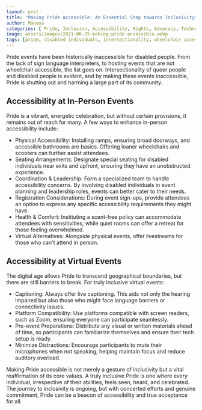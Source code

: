 ```yaml
---
layout: post
title: "Making Pride Accessible: An Essential Step towards Inclusivity"
author: Manasa
categories: [ Pride, Inclusion, Accessibility, Rights, Advocacy, Technology ]
image: assets/images/2021-06-25-making-pride-accessible.webp
tags: [pride, disabled individuals, intersectionality, wheelchair accessibility, sign language, virtual events, captioning, screen readers, livestreams, inclusivity]
---
```

Pride events have been historically inaccessible for disabled people. From the lack of sign language interpreters, to hosting events that are not wheelchair accessible, the list goes on. Intersectionality of queer people and disabled people is evident, and by making these events inaccessible, Pride is shutting out and harming a large part of its community.

## Accessibility at In-Person Events
Pride is a vibrant, energetic celebration, but without certain provisions, it remains out of reach for many. A few ways to enhance in-person accessibility include:
- Physical Accessibility: Installing ramps, ensuring broad doorways, and accessible bathrooms are basics. Offering loaner wheelchairs and scooters can further assist attendees.
- Seating Arrangements: Designate special seating for disabled individuals near exits and upfront, ensuring they have an unobstructed experience.
- Coordination & Leadership: Form a specialized team to handle accessibility concerns. By involving disabled individuals in event planning and leadership roles, events can better cater to their needs.
- Registration Considerations: During event sign-ups, provide attendees an option to express any specific accessibility requirements they might have.
- Health & Comfort: Instituting a scent-free policy can accommodate attendees with sensitivities, while quiet rooms can offer a retreat for those feeling overwhelmed.
- Virtual Alternatives: Alongside physical events, offer livestreams for those who can't attend in person.

## Accessibility at Virtual Events
The digital age allows Pride to transcend geographical boundaries, but there are still barriers to break. For truly inclusive virtual events:
- Captioning: Always offer live captioning. This aids not only the hearing impaired but also those who might face language barriers or connectivity issues.
- Platform Compatibility: Use platforms compatible with screen readers, such as Zoom, ensuring everyone can participate seamlessly.
- Pre-event Preparations: Distribute any visual or written materials ahead of time, so participants can familiarize themselves and ensure their tech setup is ready.
- Minimize Distractions: Encourage participants to mute their microphones when not speaking, helping maintain focus and reduce auditory overload.

Making Pride accessible is not merely a gesture of inclusivity but a vital reaffirmation of its core values. A truly inclusive Pride is one where every individual, irrespective of their abilities, feels seen, heard, and celebrated. The journey to inclusivity is ongoing, but with concerted efforts and genuine commitment, Pride can be a beacon of accessibility and true acceptance for all.
